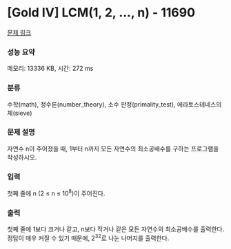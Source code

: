 # [Gold IV] LCM(1, 2, ..., n) - 11690 

[문제 링크](https://www.acmicpc.net/problem/11690) 

### 성능 요약

메모리: 13336 KB, 시간: 272 ms

### 분류

수학(math), 정수론(number_theory), 소수 판정(primality_test), 에라토스테네스의 체(sieve)

### 문제 설명

<p>자연수 n이 주어졌을 때, 1부터 n까지 모든 자연수의 최소공배수를 구하는 프로그램을 작성하시오.</p>

### 입력 

 <p>첫째 줄에 n (2 ≤ n ≤ 10<sup>8</sup>)이 주어진다.</p>

### 출력 

 <p>첫째 줄에 1보다 크거나 같고, n보다 작거나 같은 모든 자연수의 최소공배수를 출력한다. 정답이 매우 커질 수 있기 때문에, 2<sup>32</sup>로 나눈 나머지를 출력한다.</p>

